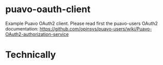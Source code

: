 puavo-oauth-client
==================

Example Puavo OAuth2 client. Please read first the puavo-users OAuth2 documentation:
https://github.com/opinsys/puavo-users/wiki/Puavo-OAuth2-authorization-service

Technically
===========

